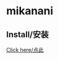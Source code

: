 # mikanani

## Install/安装

[Click here/点此](https://github.com/IronKinoko/userscripts/raw/dist/mikanani.user.js)
